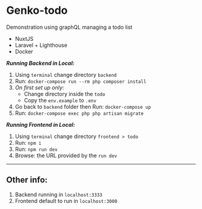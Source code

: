 # Genko-todo
Demonstration using graphQL managing a todo list
 - NuxtJS
 - Laravel + Lighthouse
 - Docker

***Running Backend in Local:***
1. Using `terminal` change directory `backend`
2. Run: `docker-compose run --rm php composer install`
3. *On first set up only*: 
    - Change directory inside the `todo` 
    - Copy the `env.example` to `.env`
4. Go back to `backend` folder then Run: `docker-compose up`
5. Run: `docker-compose exec php php artisan migrate`


***Running Frontend in Local:***
1. Using `terminal` change directory `frontend > todo`
2. Run: `npm i`
3. Run: `npm run dev`
4. Browse: the URL provided by the `run dev`


---
## **Other info:**
1. Backend running in `localhost:3333`
2. Frontend default to run in `localhost:3000`